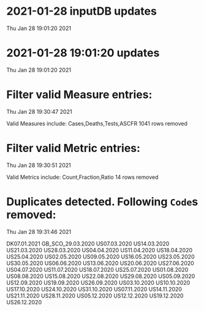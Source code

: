 
# 2021-01-28 inputDB updates 
 Thu Jan 28 19:01:20 2021 


# 2021-01-28 19:01:20 updates 
 Thu Jan 28 19:01:20 2021 


# Filter valid Measure entries: 
 Thu Jan 28 19:30:47 2021 

Valid Measures include: Cases,Deaths,Tests,ASCFR
 1041 rows removed
# Filter valid Metric entries: 
 Thu Jan 28 19:30:51 2021 

Valid Metrics include: Count,Fraction,Ratio
 14 rows removed
# Duplicates detected. Following `Code`s removed: 
 Thu Jan 28 19:31:46 2021 

DK07.01.2021
GB_SCO_29.03.2020
US07.03.2020
US14.03.2020
US21.03.2020
US28.03.2020
US04.04.2020
US11.04.2020
US18.04.2020
US25.04.2020
US02.05.2020
US09.05.2020
US16.05.2020
US23.05.2020
US30.05.2020
US06.06.2020
US13.06.2020
US20.06.2020
US27.06.2020
US04.07.2020
US11.07.2020
US18.07.2020
US25.07.2020
US01.08.2020
US08.08.2020
US15.08.2020
US22.08.2020
US29.08.2020
US05.09.2020
US12.09.2020
US19.09.2020
US26.09.2020
US03.10.2020
US10.10.2020
US17.10.2020
US24.10.2020
US31.10.2020
US07.11.2020
US14.11.2020
US21.11.2020
US28.11.2020
US05.12.2020
US12.12.2020
US19.12.2020
US26.12.2020